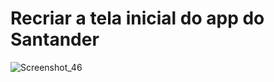 # Recriar a tela inicial do app do Santander
![Screenshot_46](https://user-images.githubusercontent.com/72028645/216708117-52b3866e-0210-412c-9cdb-2d48b1a4790e.png)
